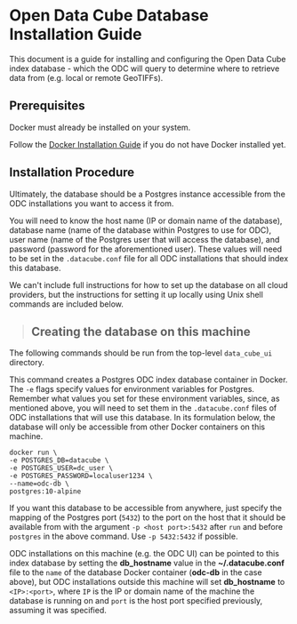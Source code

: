 ﻿# Open Data Cube Database Installation Guide

This document is a guide for installing and configuring 
the Open Data Cube index database - which the ODC will query
to determine where to retrieve data from (e.g. local or remote GeoTIFFs).

## <a name="prerequisites"></a> Prerequisites

Docker must already be installed on your system.

Follow the [Docker Installation Guide](docker_install.md) if you
do not have Docker installed yet.

## <a name="installation_procedure"></a> Installation Procedure
Ultimately, the database should be a Postgres instance accessible 
from the ODC installations you want to access it from.

You will need to know the host name (IP or domain name of the database),
database name (name of the database within Postgres to use for ODC),
user name (name of the Postgres user that will access the database),
and password (password for the aforementioned user). These values will
need to be set in the `.datacube.conf` file for all ODC installations
that should index this database.

We can't include full instructions for how to set up the database on 
all cloud providers, but the instructions for setting it up locally
using Unix shell commands are included below. 

>## Creating the database on this machine
The following commands should be run from the top-level 
`data_cube_ui` directory.

This command creates a Postgres ODC index database container in Docker.
The `-e` flags specify values for environment variables for Postgres.
Remember what values you set for these environment variables, since, as
mentioned above, you will need to set them in the `.datacube.conf` 
files of ODC installations that will use this database.
In its formulation below, the database will only be accessible from
other Docker containers on this machine.
```
docker run \
-e POSTGRES_DB=datacube \
-e POSTGRES_USER=dc_user \
-e POSTGRES_PASSWORD=localuser1234 \
--name=odc-db \
postgres:10-alpine
```

If you want this database to be accessible from anywhere, just
specify the mapping of the Postgres port (`5432`) to the port on
the host that it should be available from with the argument 
`-p <host port>:5432` after `run` and before `postgres` in the above command.
Use `-p 5432:5432` if possible.

ODC installations on this machine (e.g. the ODC UI) can be pointed to this 
index database by setting the **db_hostname** value in the
**~/.datacube.conf** file to the `name` of the database Docker container 
(**odc-db** in the case above), but ODC installations outside this machine 
will set **db_hostname** to `<IP>:<port>`, where `IP` is the IP or 
domain name of the machine the database is running on and `port` 
is the host port specified previously, assuming it was specified.

